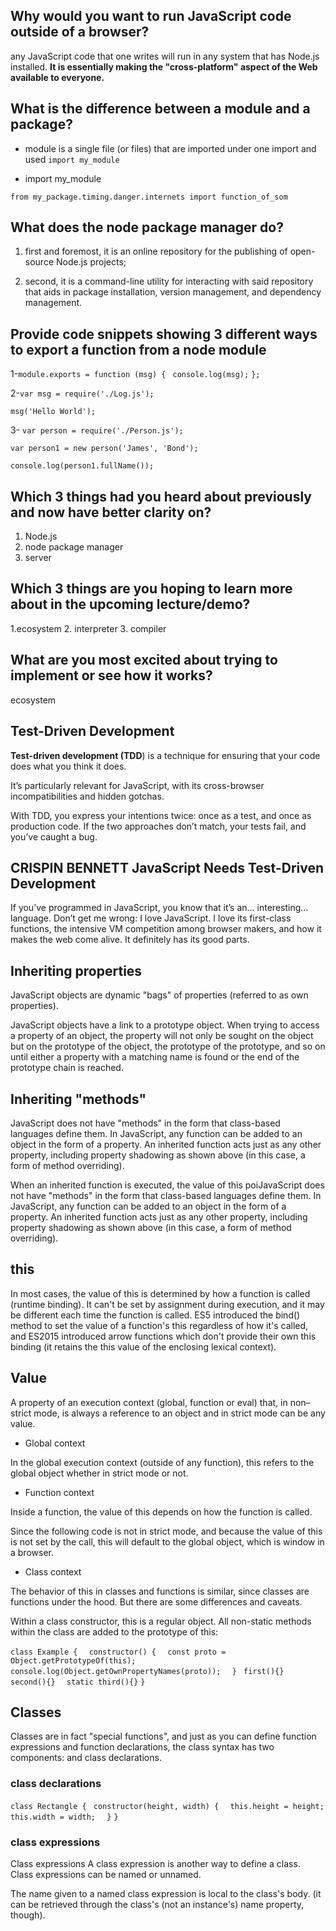 ## Why would you want to run JavaScript code outside of a browser?

any JavaScript code that one writes will run in any system that has Node.js installed. **It is essentially making the "cross-platform" aspect of the Web available to everyone.**

## What is the difference between a module and a package?

 - module is a single file (or files) that are imported under one import and used
 `import my_module`

 - import my_module

`from my_package.timing.danger.internets import function_of_som`
## What does the node package manager do?

1. first and foremost, it is an online repository for the publishing of open-source Node.js projects; 

2. second, it is a command-line utility for interacting with said repository that aids in package installation, version management, and dependency management.

## Provide code snippets showing 3 different ways to export a function from a node module


1-` module.exports = function (msg) { `
   ` console.log(msg);`
`};`

2-`var msg = require('./Log.js');`

`msg('Hello World');`

3- `var person = require('./Person.js');`

`var person1 = new person('James', 'Bond');`

`console.log(person1.fullName());`

## Which 3 things had you heard about previously and now have better clarity on?

1. Node.js
2. node package manager 
3. server
## Which 3 things are you hoping to learn more about in the upcoming lecture/demo?

1.ecosystem
2. interpreter
3. compiler

## What are you most excited about trying to implement or see how it works?
ecosystem



##  Test-Driven Development

**Test-driven development (TDD**) is a technique for ensuring that your code does what you think it does. 

It’s particularly relevant for JavaScript, with its cross-browser incompatibilities and hidden gotchas. 

With TDD, you express your intentions twice: once as a test, and once as production code. If the two approaches don’t match, your tests fail, and you’ve caught a bug.

## CRISPIN BENNETT JavaScript Needs Test-Driven Development

If you’ve programmed in JavaScript, you know that it’s an… interesting… language. Don’t get me wrong: I love JavaScript. I love its first-class functions, the intensive VM competition among browser makers, and how it makes the web come alive. It definitely has its good parts.

## Inheriting properties

JavaScript objects are dynamic "bags" of properties (referred to as own properties). 

JavaScript objects have a link to a prototype object. When trying to access a property of an object, the property will not only be sought on the object but on the prototype of the object, the prototype of the prototype, and so on until either a property with a matching name is found or the end of the prototype chain is reached.

## Inheriting "methods"


JavaScript does not have "methods" in the form that class-based languages define them. In JavaScript, any function can be added to an object in the form of a property. An inherited function acts just as any other property, including property shadowing as shown above (in this case, a form of method overriding).

When an inherited function is executed, the value of this poiJavaScript does not have "methods" in the form that class-based languages define them. In JavaScript, any function can be added to an object in the form of a property. An inherited function acts just as any other property, including property shadowing as shown above (in this case, a form of method overriding).

## this

In most cases, the value of this is determined by how a function is called (runtime binding). It can't be set by assignment during execution, and it may be different each time the function is called. ES5 introduced the bind() method to set the value of a function's this regardless of how it's called, and ES2015 introduced arrow functions which don't provide their own this binding (it retains the this value of the enclosing lexical context).

## Value

A property of an execution context (global, function or eval) that, in non–strict mode, is always a reference to an object and in strict mode can be any value.

- Global context

In the global execution context (outside of any function), this refers to the global object whether in strict mode or not.

- Function context

Inside a function, the value of this depends on how the function is called.

Since the following code is not in strict mode, and because the value of this is not set by the call, this will default to the global object, which is window in a browser.

- Class context

The behavior of this in classes and functions is similar, since classes are functions under the hood. But there are some differences and caveats.

Within a class constructor, this is a regular object. All non-static methods within the class are added to the prototype of this:

`class Example {`
`  constructor() {`
  `  const proto = Object.getPrototypeOf(this);`
    `console.log(Object.getOwnPropertyNames(proto));`
`  }`
 ` first(){}`
`  second(){}`
`  static third(){}`
`}
`

## Classes

Classes are in fact "special functions", and just as you can define function expressions and function declarations, the class syntax has two components:  and class declarations.

 
### class declarations


`class Rectangle {`
 ` constructor(height, width) {`
  `  this.height = height;`
    `this.width = width;`
`  }`
`}`

### class expressions

Class expressions
A class expression is another way to define a class. Class expressions can be named or unnamed. 

The name given to a named class expression is local to the class's body. (it can be retrieved through the class's (not an instance's) name property, though).

